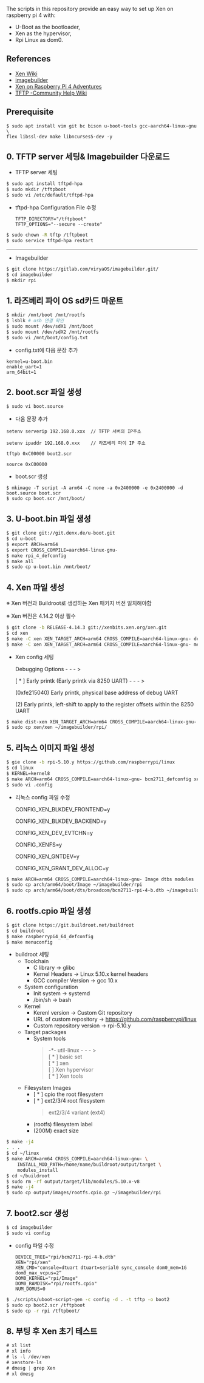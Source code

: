 The scripts in this repository provide an easy way to set up Xen on raspberry pi 4 with:   
* U-Boot as the bootloader,   
* Xen as the hypervisor,   
* Rpi Linux as dom0.

## References
* [Xen Wiki](https://wiki.xenproject.org/wiki/Main_Page)
* [imagebuilder](https://gitlab.com/ViryaOS/imagebuilder)
* [Xen on Raspberry Pi 4 Adventures](https://xenproject.org/2020/09/29/xen-on-raspberry-pi-4-adventures/)
* [TFTP -Community Help Wiki](https://help.ubuntu.com/community/TFTP)

## Prerequisite
```
$ sudo apt install vim git bc bison u-boot-tools gcc-aarch64-linux-gnu \
flex libssl-dev make libncurses5-dev -y
```

## 0. TFTP server 세팅& Imagebuilder 다운로드

- TFTP server 세팅

```bash
$ sudo apt install tftpd-hpa
$ sudo mkdir /tftpboot
$ sudo vi /etc/default/tftpd-hpa
```

- tftpd-hpa Configuration File 수정
    
    ```
    TFTP_DIRECTORY="/tftpboot"
    TFTP_OPTIONS="--secure --create"
    ```
    

```bash
$ sudo chown -R tftp /tftpboot
$ sudo service tftpd-hpa restart
```

---

- Imagebuilder

```bash
$ git clone https://gitlab.com/viryaOS/imagebuilder.git/
$ cd imagebuilder
$ mkdir rpi
```

## 1. 라즈베리 파이 OS sd카드 마운트

```bash
$ mkdir /mnt/boot /mnt/rootfs
$ lsblk # usb 연결 확인
$ sudo mount /dev/sdX1 /mnt/boot
$ sudo mount /dev/sdX2 /mnt/rootfs
$ sudo vi /mnt/boot/config.txt
```

- config.txt에 다음 문장 추가

```
kernel=u-boot.bin
enable_uart=1
arm_64bit=1
```

## 2. boot.scr 파일 생성

```bash
$ sudo vi boot.source
```

- 다음 문장 추가

```
setenv serverip 192.168.0.xxx  // TFTP 서버의 IP주소

setenv ipaddr 192.168.0.xxx    // 라즈베리 파이 IP 주소

tftpb 0xC00000 boot2.scr

source 0xC00000
```

- boot.scr 생성

```
$ mkimage -T script -A arm64 -C none -a 0x2400000 -e 0x2400000 -d boot.source boot.scr
$ sudo cp boot.scr /mnt/boot/
```

## 3. U-boot.bin 파일 생성

```bash
$ git clone git://git.denx.de/u-boot.git
$ cd u-boot
$ export ARCH=arm64
$ export CROSS_COMPILE=aarch64-linux-gnu-
$ make rpi_4_defconfig
$ make all
$ sudo cp u-boot.bin /mnt/boot/
```

## 4. Xen 파일 생성

※ Xen 버전과 Buildroot로 생성하는 Xen 패키지 버전 일치해야함

※ Xen 버전은 4.14.2 이상 필수

```bash
$ git clone -b RELEASE-4.14.3 git://xenbits.xen.org/xen.git
$ cd xen
$ make -C xen XEN_TARGET_ARCH=arm64 CROSS_COMPILE=aarch64-linux-gnu- defconfig
$ make -C xen XEN_TARGET_ARCH=arm64 CROSS_COMPILE=aarch64-linux-gnu- menuconfig
```

- Xen config 세팅
    
    Debugging Options - - - >
    
    [ * ] Early printk (Early printk via 8250 UART) - - - >
    
    (0xfe215040) Early printk, physical base address of debug UART
    
    (2) Early printk, left-shift to apply to the register offsets within the 8250 UART
    

```bash
$ make dist-xen XEN_TARGET_ARCH=arm64 CROSS_COMPILE=aarch64-linux-gnu- -j4
$ sudo cp xen/xen ~/imagebuilder/rpi/
```

## 5. 리눅스 이미지 파일 생성

```bash
$ gie clone -b rpi-5.10.y https://github.com/raspberrypi/linux
$ cd linux
$ KERNEL=kernel8
$ make ARCH=arm64 CROSS_COMPILE=aarch64-linux-gnu- bcm2711_defconfig xen.config
$ sudo vi .config
```

- 리눅스 config 파일 수정
    
    CONFIG_XEN_BLKDEV_FRONTEND=y
    
    CONFIG_XEN_BLKDEV_BACKEND=y
    
    CONFIG_XEN_DEV_EVTCHN=y
    
    CONFIG_XENFS=y
    
    CONFIG_XEN_GNTDEV=y
    
    CONFIG_XEN_GRANT_DEV_ALLOC=y
    

```bash
$ make ARCH=arm64 CROSS_COMPILE=aarch64-linux-gnu- Image dtbs modules 
$ sudo cp arch/arm64/boot/Image ~/imagebuilder/rpi
$ sudo cp arch/arm64/boot/dts/broadcom/bcm2711-rpi-4-b.dtb ~/imagebuilder/rpi
```

## 6. rootfs.cpio 파일 생성

```bash
$ git clone https://git.buildroot.net/buildroot
$ cd buildroot
$ make raspberrypi4_64_defconfig
$ make menuconfig
```

* buildroot 세팅
    + Toolchain
        - C library -> glibc
        - Kernel Headers -> Linux 5.10.x kernel headers
        - GCC compiler Version -> gcc 10.x
    + System configuration
        - Init system -> systemd
        - /bin/sh -> bash
    + Kernel
        - Kerenl version -> Custom Git repository
        - URL of custom repository -> https://github.com/raspberrypi/linux
        - Custom repository version -> rpi-5.10.y
    + Target packages
        - System tools
          > -*- util-linux - - - >   
          > [ * ] basic set   
          > [ * ] xen   
          > [ ] Xen hypervisor   
          > [ * ] Xen tools
    + Filesystem Images
        - [ * ] cpio the root filesystem
        - [ * ] ext2/3/4 root filesystem
          > ext2/3/4 variant (ext4)
        - (rootfs) filesystem label
        - (200M) exact size
    
```bash
$ make -j4
. . .
$ cd ~/linux
$ make ARCH=arm64 CROSS_COMPILE=aarch64-linux-gnu- \
	INSTALL_MOD_PATH=/home/name/buildroot/output/target \
	modules_install
$ cd ~/buildroot
$ sudo rm -rf output/target/lib/modules/5.10.x-v8
$ make -j4
$ sudo cp output/images/rootfs.cpio.gz ~/imagebuilder/rpi
```

## 7. boot2.scr 생성

```bash
$ cd imagebuilder
$ sudo vi config
```

* config 파일 수정
  ```
  DEVICE_TREE="rpi/bcm2711-rpi-4-b.dtb"
  XEN="rpi/xen"
  XEN_CMD="console=dtuart dtuart=serial0 sync_console dom0_mem=1G dom0_max_vcpus=2”
  DOM0_KERNEL="rpi/Image"
  DOM0_RAMDISK="rpi/rootfs.cpio"
  NUM_DOMUS=0
  ```  

```bash
$ ./scripts/uboot-script-gen -c config -d . -t tftp -o boot2
$ sudo cp boot2.scr /tftpboot
$ sudo cp -r rpi /tftpboot/
```

## 8. 부팅 후 Xen 초기 테스트

```jsx
# xl list
# xl info
# ls -l /dev/xen
# xenstore-ls
# dmesg | grep Xen
# xl dmesg
```
